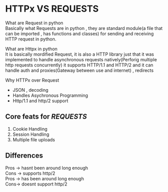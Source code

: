 # HTTPx VS REQUESTS   
What are Request in python   
Basically what Requests are in python , they are standard module(a file that can be imported , has functions and classes) for sending and receiving HTTP request in python.   

What are Httpx in python   
It is basically mordified Request, it is also a HTTP library just that it was implemented to handle asynchronous requests natively(Perforig multiple http requests concurrently) it supports HTTP/1.1 and HTTP/2 and it can handle auth and proxies(Gateway between use and internet) , redirects   

Why HTTPx over Request   
* JSON , decoding   
* Handles Asychronous Programming   
* Http/1.1 and http/2 support   
## Core feats for ***REQUESTS***   
1. Cookie Handling   
2. Session Handling   
3. Multiple file uploads      

## Differences   
Pros -> hasnt been around long enough   
Cons -> supports http/2   
Pros -> has been around long enough   
Cons-> doesnt support http/2 